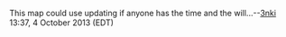 This map could use updating if anyone has the time and the
will...--[3nki](User:3nki "wikilink") 13:37, 4 October 2013 (EDT)
